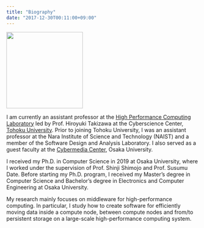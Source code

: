 ```yaml
---
title: "Biography"
date: "2017-12-30T00:11:00+09:00"
---
```


<p>
  <img src="/images/avatar.jpg" style="margin-left: 0;" width="200" height="200">
</p>

I am currently an assistant professor at
the [High Performance Computing Laboratory](https://www.hpc.is.tohoku.ac.jp/home-en/)
led by Prof. Hiroyuki Takizawa
at the Cyberscience Center, [Tohoku University](http://www.tohoku.ac.jp/en/).
Prior to joining Tohoku University, I was an assistant professor at the Nara
Institute of Science and Technology (NAIST) and a member of the Software
Design and Analysis Laboratory. I also served as a guest faculty at the
[Cybermedia Center](https://www.cmc.osaka-u.ac.jp/?lang=en), Osaka University.

I received my Ph.D. in Computer Science in 2019 at Osaka University, where
I worked under the supervision of Prof. Shinji Shimojo and Prof. Susumu
Date. Before starting my Ph.D. program, I received my Master’s degree in
Computer Science and Bachelor’s degree in Electronics and Computer
Engineering at Osaka University.

My research mainly focuses on middleware for high-performance computing. In
particular, I study how to create software for efficiently moving data inside
a compute node, between compute nodes and from/to persistent storage on a
large-scale high-performance computing system.
